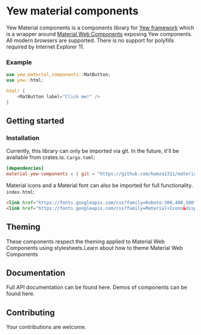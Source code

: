 # Yew material components

Yew Material components is a components library for [Yew framework](https://github.com/yewstack/yew/) which is a wrapper around [Material Web Components](https://github.com/material-components/material-components-web-components) exposing Yew components. All modern browsers are supported. There is no support for polyfills required by Internet Explorer 11.

### Example

```rust
use yew_material_components::MatButton;
use yew::html;

html! {
    <MatButton label="Click me!" />
}
```

## Getting started
### Installation

Currently, this library can only be imported via git. In the future, it'll be available from crates.io.
`Cargo.toml`:
```toml
[dependencies]
material-yew-components = { git = "https://github.com/hamza1311/material-yew-components/", branch = "master" }
```
Material icons and a Material font can also be imported for full functionality.
`index.html`:
```html
<link href="https://fonts.googleapis.com/css?family=Roboto:300,400,500" rel="stylesheet">
<link href="https://fonts.googleapis.com/css?family=Material+Icons&display=block" rel="stylesheet">
```

## Theming

These components respect the theming applied to Material Web Components using stylesheets.Learn about how to theme Material Web Components

## Documentation

Full API documentation can be found here. Demos of components can be found here.

## Contributing

Your contributions are welcome.
